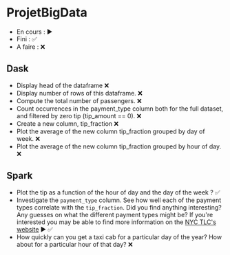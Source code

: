 # ProjetBigData

* En cours : ▶️
* Fini : ✅
* A faire : ❌ 

## Dask

* Display head of the dataframe ❌ 
* Display number of rows of this dataframe. ❌ 
* Compute the total number of passengers. ❌ 
* Count occurrences in the payment_type column both for the full dataset, and filtered by zero tip (tip_amount == 0). ❌ 
* Create a new column, tip_fraction ❌ 
* Plot the average of the new column tip_fraction grouped by day of week. ❌ 
* Plot the average of the new column tip_fraction grouped by hour of day. ❌ 

## Spark 

* Plot the tip as a function of the hour of day and the day of the week ? ✅
* Investigate the `payment_type` column.  See how well each of the payment types correlate with the `tip_fraction`.  Did you find anything interesting?
  Any guesses on what the different payment types might be?  If you're interested you may be able to find more information on the [NYC TLC's website](http://www.nyc.gov/html/tlc/html/about/trip_record_data.shtml) ▶️ ✅
* How quickly can you get a taxi cab for a particular day of the year?  How about for a particular hour of that day? ❌
